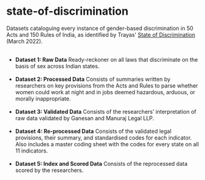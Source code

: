 # state-of-discrimination
Datasets cataloguing every instance of gender-based discrimination in 50 Acts and 150 Rules of India, as identified by Trayas' <a href="[https://trayas.org/wp-content/uploads/2022/03/State-of-Discrimination-Report_Trayas_March-2022.pdf](https://prosperiti.org.in/wp-content/uploads/2023/06/State-of-Discrimination-Report_Prosperiti_March-2022-1.pdf)">State of Discrimination</a> (March 2022). <br/></br>
<ul>
<li> <strong>Dataset 1: Raw Data</strong> Ready-reckoner on all laws that discriminate on the basis of sex across Indian states.</li><br/>
<li> <strong>Dataset 2: Processed Data</strong> Consists of summaries written by researchers on key provisions from the Acts and Rules to parse whether women could work at night and in jobs deemed hazardous, arduous, or morally inappropriate.</li><br/>
<li> <strong>Dataset 3: Validated Data</strong> Consists of the researchers’ interpretation of raw data  validated by Ganesan and Manuraj Legal LLP.</li>  <br/>
<li> <strong>Dataset 4: Re-processed Data</strong> Consists of the validated legal provisions, their summary, and standardised codes for each indicator. Also includes a master coding sheet with the codes for every state on all 11 indicators.</li> <br/>
<li> <strong>Dataset 5: Index and Scored Data</strong> Consists of the reprocessed data scored by the researchers. </li> 
</ul>
